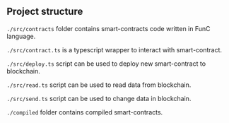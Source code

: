 ## Project structure

`./src/contracts` folder contains smart-contracts code written in FunC language.

`./src/contract.ts` is a typescript wrapper to interact with smart-contract.

`./src/deploy.ts` script can be used to deploy new smart-contract to blockchain.

`./src/read.ts` script can be used to read data from blockchain.

`./src/send.ts` script can be used to change data in blockchain.

`./compiled` folder contains compiled smart-contracts.